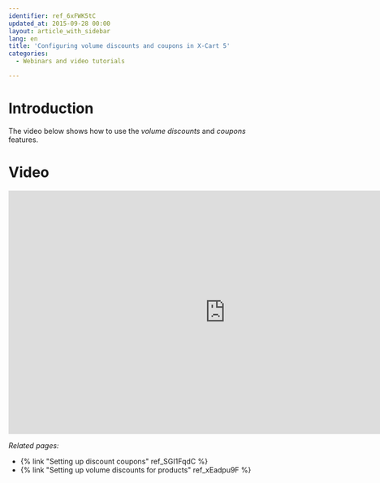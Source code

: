 ```yaml
---
identifier: ref_6xFWK5tC
updated_at: 2015-09-28 00:00
layout: article_with_sidebar
lang: en
title: 'Configuring volume discounts and coupons in X-Cart 5'
categories:
  - Webinars and video tutorials

---
```



# Introduction

The video below shows how to use the _volume discounts_ and _coupons_ features.

# Video

<iframe class="youtube-player" type="text/html" style="width: 853px; height: 480px" src="http://www.youtube.com/embed/SCt9GhQ89LU" frameborder="0"></iframe>

_Related pages:_

*   {% link "Setting up discount coupons" ref_SGI1FqdC %}
*   {% link "Setting up volume discounts for products" ref_xEadpu9F %}